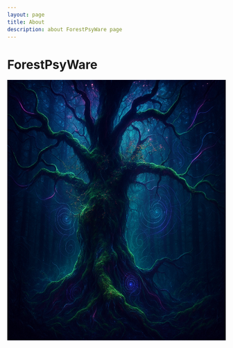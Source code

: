 ```yaml
---
layout: page
title: About
description: about ForestPsyWare page
---
```

# ForestPsyWare 


<img src="assets/img/FPsy.png" width="600" height="600">


